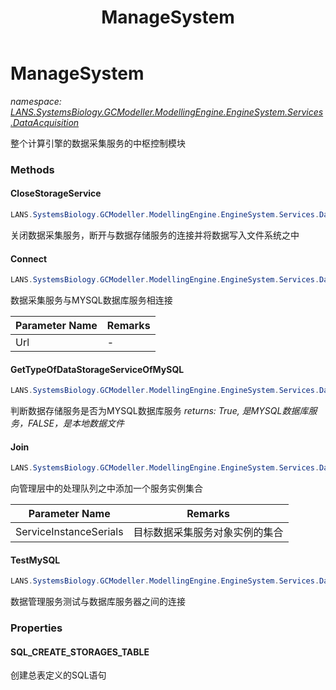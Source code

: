 ﻿---
title: ManageSystem
---

# ManageSystem
_namespace: [LANS.SystemsBiology.GCModeller.ModellingEngine.EngineSystem.Services.DataAcquisition](N-LANS.SystemsBiology.GCModeller.ModellingEngine.EngineSystem.Services.DataAcquisition.html)_

整个计算引擎的数据采集服务的中枢控制模块

### Methods

#### CloseStorageService
```csharp
LANS.SystemsBiology.GCModeller.ModellingEngine.EngineSystem.Services.DataAcquisition.ManageSystem.CloseStorageService
```
关闭数据采集服务，断开与数据存储服务的连接并将数据写入文件系统之中

#### Connect
```csharp
LANS.SystemsBiology.GCModeller.ModellingEngine.EngineSystem.Services.DataAcquisition.ManageSystem.Connect(System.String)
```
数据采集服务与MYSQL数据库服务相连接

|Parameter Name|Remarks|
|--------------|-------|
|Url|-|


#### GetTypeOfDataStorageServiceOfMySQL
```csharp
LANS.SystemsBiology.GCModeller.ModellingEngine.EngineSystem.Services.DataAcquisition.ManageSystem.GetTypeOfDataStorageServiceOfMySQL(System.String)
```
判断数据存储服务是否为MYSQL数据库服务
_returns: True, 是MYSQL数据库服务，FALSE，是本地数据文件_

#### Join
```csharp
LANS.SystemsBiology.GCModeller.ModellingEngine.EngineSystem.Services.DataAcquisition.ManageSystem.Join(LANS.SystemsBiology.GCModeller.ModellingEngine.EngineSystem.Services.MySQL.IDataAcquisitionService[])
```
向管理层中的处理队列之中添加一个服务实例集合

|Parameter Name|Remarks|
|--------------|-------|
|ServiceInstanceSerials|目标数据采集服务对象实例的集合|


#### TestMySQL
```csharp
LANS.SystemsBiology.GCModeller.ModellingEngine.EngineSystem.Services.DataAcquisition.ManageSystem.TestMySQL(System.String)
```
数据管理服务测试与数据库服务器之间的连接



### Properties

#### SQL_CREATE_STORAGES_TABLE
创建总表定义的SQL语句

